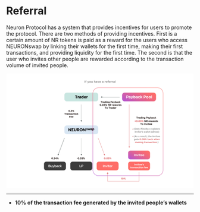 # Referral

Neuron Protocol has a system that provides incentives for users to promote the protocol. There are two methods of providing incentives. First is a certain amount of NR tokens is paid as a reward for the users who access NEURONswap by linking their wallets for the first time, making their first transactions, and providing liquidity for the first time. The second is that the user who invites other people are rewarded according to the transaction volume of invited people.

![](<../../.gitbook/assets/백서그래픽정리 레퍼럴 사용하는 경우.jpg>)

****

* **10% of the transaction fee generated by the invited people’s wallets**
